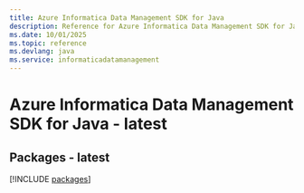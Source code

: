 ```yaml
---
title: Azure Informatica Data Management SDK for Java
description: Reference for Azure Informatica Data Management SDK for Java
ms.date: 10/01/2025
ms.topic: reference
ms.devlang: java
ms.service: informaticadatamanagement
---
```

# Azure Informatica Data Management SDK for Java - latest
## Packages - latest
[!INCLUDE [packages](informatica-data-management-index.md)]